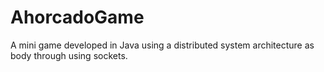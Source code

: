 # AhorcadoGame
A mini game developed in Java using a distributed system architecture as body through using sockets.
